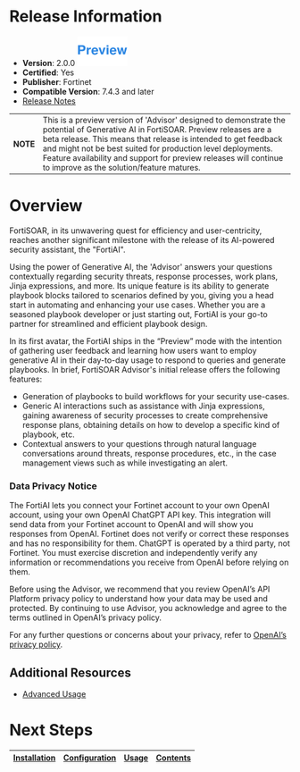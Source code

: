 # Release Information

* **Version**: 2.0.0 ![Preview icon](./docs/res/icon-preview.svg)  
* **Certified**: Yes
* **Publisher**: Fortinet
* **Compatible Version**: 7.4.3 and later
* [Release Notes](./release_notes.md)

<table>
    <th>NOTE</th>
    <td>This is a preview version of 'Advisor' designed to demonstrate the potential of Generative AI in FortiSOAR. Preview releases are a beta release. This means that release is intended to get feedback and might not be best suited for production level deployments. Feature availability and support for preview releases will continue to improve as the solution/feature matures.</td>
</table>

# Overview

FortiSOAR, in its unwavering quest for efficiency and user-centricity, reaches another significant milestone with the release of its AI-powered security assistant, the "FortiAI".

Using the power of Generative AI, the 'Advisor' answers your questions contextually regarding security threats, response processes, work plans, Jinja expressions, and more. Its unique feature is its ability to generate playbook blocks tailored to scenarios defined by you, giving you a head start in automating and enhancing your use cases. Whether you are a seasoned playbook developer or just starting out, FortiAI is your go-to partner for streamlined and efficient playbook design.

In its first avatar, the FortiAI ships in the “Preview” mode with the intention of gathering user feedback and learning how users want to employ generative AI in their day-to-day usage to respond to queries and generate playbooks. In brief, FortiSOAR Advisor's initial release offers the following features:

- Generation of playbooks to build workflows for your security use-cases. 
- Generic AI interactions such as assistance with Jinja expressions, gaining awareness of security processes to create comprehensive response plans,  obtaining details on how to develop a specific kind of playbook, etc.
- Contextual answers to your questions through natural language conversations around threats, response procedures, etc., in the case management views such as while investigating an alert. 

### Data Privacy Notice 

The FortiAI lets you connect your Fortinet account to your own OpenAI account, using your own OpenAI ChatGPT API key. This integration will send data from your Fortinet account to OpenAI and will show you responses from OpenAI.  Fortinet does not verify or correct these responses and has no responsibility for them.  ChatGPT is operated by a third party, not Fortinet.  You must exercise discretion and independently verify any information or recommendations you receive from OpenAI before relying on them.

Before using the Advisor, we recommend that you review OpenAI’s API Platform privacy policy to understand how your data may be used and protected. By continuing to use Advisor, you acknowledge and agree to the terms outlined in OpenAI’s privacy policy. 

For any further questions or concerns about your privacy, refer to [OpenAI’s privacy policy](https://openai.com/policies/privacy-policy). 

## Additional Resources 

- [Advanced Usage](./docs/advanced-usage.md)


# Next Steps

| [Installation](./docs/setup.md#installation) | [Configuration](./docs/setup.md#configuration) | [Usage](./docs/usage.md) | [Contents](./docs/contents.md) |
| -------------------------------------------- | ---------------------------------------------- | ------------------------ | ------------------------------ |
